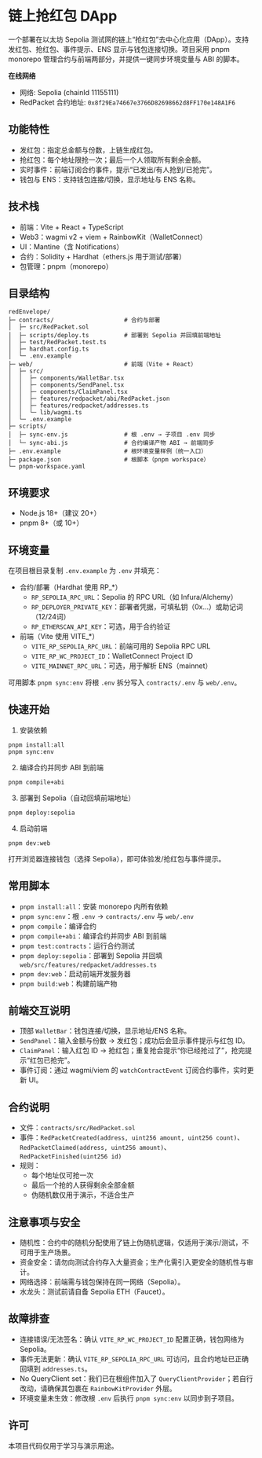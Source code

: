 # 链上抢红包 DApp

一个部署在以太坊 Sepolia 测试网的链上“抢红包”去中心化应用（DApp）。支持发红包、抢红包、事件提示、ENS 显示与钱包连接切换。项目采用 pnpm monorepo 管理合约与前端两部分，并提供一键同步环境变量与 ABI 的脚本。

**在线网络**

- 网络: Sepolia (chainId 11155111)
- RedPacket 合约地址: `0x8f29Ea74667e3766D82698662d8FF170e148A1F6`

## 功能特性

- 发红包：指定总金额与份数，上链生成红包。
- 抢红包：每个地址限抢一次；最后一个人领取所有剩余金额。
- 实时事件：前端订阅合约事件，提示“已发出/有人抢到/已抢完”。
- 钱包与 ENS：支持钱包连接/切换，显示地址与 ENS 名称。

## 技术栈

- 前端：Vite + React + TypeScript
- Web3：wagmi v2 + viem + RainbowKit（WalletConnect）
- UI：Mantine（含 Notifications）
- 合约：Solidity + Hardhat（ethers.js 用于测试/部署）
- 包管理：pnpm（monorepo）

## 目录结构

```
redEnvelope/
├─ contracts/                    # 合约与部署
│  ├─ src/RedPacket.sol
│  ├─ scripts/deploy.ts          # 部署到 Sepolia 并回填前端地址
│  ├─ test/RedPacket.test.ts
│  ├─ hardhat.config.ts
│  └─ .env.example
├─ web/                          # 前端（Vite + React）
│  ├─ src/
│  │  ├─ components/WalletBar.tsx
│  │  ├─ components/SendPanel.tsx
│  │  ├─ components/ClaimPanel.tsx
│  │  ├─ features/redpacket/abi/RedPacket.json
│  │  ├─ features/redpacket/addresses.ts
│  │  └─ lib/wagmi.ts
│  └─ .env.example
├─ scripts/
│  ├─ sync-env.js                # 根 .env → 子项目 .env 同步
│  └─ sync-abi.js                # 合约编译产物 ABI → 前端同步
├─ .env.example                  # 根环境变量样例（统一入口）
├─ package.json                  # 根脚本（pnpm workspace）
└─ pnpm-workspace.yaml
```

## 环境要求

- Node.js 18+（建议 20+）
- pnpm 8+（或 10+）

## 环境变量

在项目根目录复制 `.env.example` 为 `.env` 并填充：

- 合约/部署（Hardhat 使用 RP_*）
  - `RP_SEPOLIA_RPC_URL`：Sepolia 的 RPC URL（如 Infura/Alchemy）
  - `RP_DEPLOYER_PRIVATE_KEY`：部署者凭据，可填私钥（0x...）或助记词（12/24词）
  - `RP_ETHERSCAN_API_KEY`：可选，用于合约验证
- 前端（Vite 使用 VITE_*）
  - `VITE_RP_SEPOLIA_RPC_URL`：前端可用的 Sepolia RPC URL
  - `VITE_RP_WC_PROJECT_ID`：WalletConnect Project ID
  - `VITE_MAINNET_RPC_URL`：可选，用于解析 ENS（mainnet）

可用脚本 `pnpm sync:env` 将根 `.env` 拆分写入 `contracts/.env` 与 `web/.env`。

## 快速开始

1) 安装依赖

```
pnpm install:all
pnpm sync:env
```

2) 编译合约并同步 ABI 到前端

```
pnpm compile+abi
```

3) 部署到 Sepolia（自动回填前端地址）

```
pnpm deploy:sepolia
```

4) 启动前端

```
pnpm dev:web
```

打开浏览器连接钱包（选择 Sepolia），即可体验发/抢红包与事件提示。

## 常用脚本

- `pnpm install:all`：安装 monorepo 内所有依赖
- `pnpm sync:env`：根 `.env` → `contracts/.env` 与 `web/.env`
- `pnpm compile`：编译合约
- `pnpm compile+abi`：编译合约并同步 ABI 到前端
- `pnpm test:contracts`：运行合约测试
- `pnpm deploy:sepolia`：部署到 Sepolia 并回填 `web/src/features/redpacket/addresses.ts`
- `pnpm dev:web`：启动前端开发服务器
- `pnpm build:web`：构建前端产物

## 前端交互说明

- 顶部 `WalletBar`：钱包连接/切换，显示地址/ENS 名称。
- `SendPanel`：输入金额与份数 → 发红包；成功后会显示事件提示与红包 ID。
- `ClaimPanel`：输入红包 ID → 抢红包；重复抢会提示“你已经抢过了”，抢完提示“红包已抢完”。
- 事件订阅：通过 wagmi/viem 的 `watchContractEvent` 订阅合约事件，实时更新 UI。

## 合约说明

- 文件：`contracts/src/RedPacket.sol`
- 事件：`RedPacketCreated(address, uint256 amount, uint256 count)`、`RedPacketClaimed(address, uint256 amount)`、`RedPacketFinished(uint256 id)`
- 规则：
  - 每个地址仅可抢一次
  - 最后一个抢的人获得剩余全部金额
  - 伪随机数仅用于演示，不适合生产

## 注意事项与安全

- 随机性：合约中的随机分配使用了链上伪随机逻辑，仅适用于演示/测试，不可用于生产场景。
- 资金安全：请勿向测试合约存入大量资金；生产化需引入更安全的随机性与审计。
- 网络选择：前端需与钱包保持在同一网络（Sepolia）。
- 水龙头：测试前请自备 Sepolia ETH（Faucet）。

## 故障排查

- 连接错误/无法签名：确认 `VITE_RP_WC_PROJECT_ID` 配置正确，钱包网络为 Sepolia。
- 事件无法更新：确认 `VITE_RP_SEPOLIA_RPC_URL` 可访问，且合约地址已正确回填到 `addresses.ts`。
- No QueryClient set：我们已在根组件加入了 `QueryClientProvider`；若自行改动，请确保其包裹在 `RainbowKitProvider` 外层。
- 环境变量未生效：修改根 `.env` 后执行 `pnpm sync:env` 以同步到子项目。

## 许可

本项目代码仅用于学习与演示用途。

